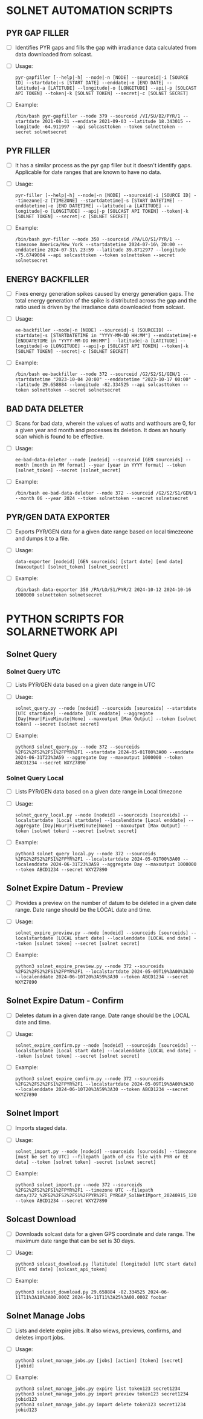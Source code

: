 # SOLNET AUTOMATION SCRIPTS

## PYR GAP FILLER

- [ ] Identifies PYR gaps and fills the gap with irradiance data calculated from data downloaded from solcast.

- [ ] Usage:		
	```
	pyr-gapfiller [--help|-h] --node|-n [NODE] --sourceid|-i [SOURCE ID] --startdate|-s [START DATE] --enddate|-e [END DATE] --latitude|-a [LATITUDE] --longitude|-o [LONGITUDE] --api|-p [SOLCAST API TOKEN] --token|-k [SOLNET TOKEN] --secret|-c [SOLNET SECRET]
	```

- [ ] Example: 	
	```
	/bin/bash pyr-gapfiller --node 379 --sourceid /VI/SU/B2/PYR/1 --startdate 2021-08-31 --enddate 2021-09-03 --latitude 18.343015 --longitude -64.911997 --api solcasttoken --token solnettoken --secret solnetsecret
	```
## PYR FILLER

- [ ] It has a similar process as the pyr gap filler but it doesn't identify gaps. Applicable for date ranges that are known to have no data.

- [ ] Usage:		
	```
	pyr-filler [--help|-h] --node|-n [NODE] --sourceid|-i [SOURCE ID] --timezone|-z [TIMEZONE] --startdatetime|-s [START DATETIME] --enddatetime|-e [END DATETIME] --latitude|-a [LATITUDE] --longitude|-o [LONGITUDE] --api|-p [SOLCAST API TOKEN] --token|-k [SOLNET TOKEN] --secret|-c [SOLNET SECRET]
	```		

- [ ] Example:        
	```
	/bin/bash pyr-filler --node 350 --sourceid /PA/LO/S1/PYR/1 --timezone America/New_York --startdatetime 2024-07-16\ 20:00 --enddatetime 2024-07-31\ 23:59 --latitude 39.8712977 --longitude -75.6749004 --api solcasttoken --token solnettoken --secret solnetsecret
	```

## ENERGY BACKFILLER

- [ ] Fixes energy generation spikes caused by energy generation gaps. The total energy generation of the spike is distributed across the gap and the ratio used is driven by the irradiance data downloaded from solcast.  

- [ ] Usage:
	```		
	ee-backfiller --node|-n [NODE] --sourceid|-i [SOURCEID] --startdate|-s [STARTDATETIME in "YYYY-MM-DD HH:MM"] --enddatetime|-e [ENDDATETIME in "YYYY-MM-DD HH:MM"] --latitude|-a [LATITUDE] --longitude|-o [LONGITUDE] --api|-p [SOLCAST API TOKEN] --token|-k [SOLNET TOKEN] --secret|-c [SOLNET SECRET]
	```

- [ ] Example:	
	```
	/bin/bash ee-backfiller --node 372 --sourceid /G2/S2/S1/GEN/1 --startdatetime "2023-10-04 20:00" --enddatetime "2023-10-17 00:00" --latitude 29.658884 --longitude -82.334525 --api solcasttoken --token solnettoken --secret solnetsecret
	```

## BAD DATA DELETER
		
- [ ] Scans for bad data, wherein the values of watts and watthours are 0, for a given year and month and processes its deletion. It does an hourly scan which is found to be effective. 

- [ ] Usage:          
	```
	ee-bad-data-deleter --node [nodeid] --sourceid [GEN sourceids] --month [month in MM format] --year [year in YYYY format] --token [solnet_token] --secret [solnet_secret]
	```

- [ ] Example:       
	```
	/bin/bash ee-bad-data-deleter --node 372 --sourceid /G2/S2/S1/GEN/1 --month 06 --year 2024 --token solnettoken --secret solnetsecret
	```

## PYR/GEN DATA EXPORTER

- [ ] Exports PYR/GEN data for a given date range based on local timezeone and dumps it to a file.

- [ ] Usage:		
	```
	data-exporter [nodeid] [GEN sourceids] [start date] [end date] [maxoutput] [solnet_token] [solnet_secret]
	```

- [ ] Example:
	```	
	/bin/bash data-exporter 350 /PA/LO/S1/PYR/2 2024-10-12 2024-10-16 1000000 solnettoken solnetsecret
	```

# PYTHON SCRIPTS FOR SOLARNETWORK API

## Solnet Query 

### Solnet Query UTC
		
- [ ] Lists PYR/GEN data based on a given date range in UTC
		
- [ ] Usage:		
	```
	solnet_query.py --node [nodeid] --sourceids [sourceids] --startdate [UTC startdate] --enddate [UTC enddate] --aggregate [Day|Hour|FiveMinute|None] --maxoutput [Max Output] --token [solnet token] --secret [solnet secret]
	```
		
- [ ] Example:
	```
	python3 solnet_query.py --node 372 --sourceids %2FG2%2FS2%2FS1%2FPYR%2F1 --startdate 2024-05-01T00%3A00 --enddate 2024-06-31T23%3A59 --aggregate Day --maxoutput 1000000 --token ABCD1234 --secret WXYZ7890
	```

### Solnet Query Local

- [ ] Lists PYR/GEN data based on a given date range in Local timezone
                
- [ ] Usage:          
	```
	solnet_query_local.py --node [nodeid] --sourceids [sourceids] --localstartdate [Local startdate] --localenddate [Local enddate] --aggregate [Day|Hour|FiveMinute|None] --maxoutput [Max Output] --token [solnet token] --secret [solnet secret]
	```                

- [ ] Example:        
	```
	python3 solnet_query_local.py --node 372 --sourceids %2FG2%2FS2%2FS1%2FPYR%2F1 --localstartdate 2024-05-01T00%3A00 --localenddate 2024-06-31T23%3A59 --aggregate Day --maxoutput 1000000 --token ABCD1234 --secret WXYZ7890
	```

## Solnet Expire Datum - Preview

- [ ] Provides a preview on the number of datum to be deleted in a given date range. Date range should be the LOCAL date and time.
		
- [ ] Usage: 		
	```
	solnet_expire_preview.py --node [nodeid] --sourceids [sourceids] --localstartdate [LOCAL start date] --localenddate [LOCAL end date] --token [solnet token] --secret [solnet secret]
	```

- [ ] Example:	
	```
	python3 solnet_expire_preview.py --node 372 --sourceids %2FG2%2FS2%2FS1%2FPYR%2F1 --localstartdate 2024-05-09T19%3A00%3A30 --localenddate 2024-06-10T20%3A59%3A30 --token ABCD1234 --secret WXYZ7890
	```

## Solnet Expire Datum - Confirm

- [ ] Deletes datum in a given date range. Date range should be the LOCAL date and time.

- [ ] Usage:          
	```
	solnet_expire_confirm.py --node [nodeid] --sourceids [sourceids] --localstartdate [Local start date] --localenddate [LOCAL end date] --token [solnet token] --secret [solnet secret]
	```		

- [ ] Example:        
	```
	python3 solnet_expire_confirm.py --node 372 --sourceids %2FG2%2FS2%2FS1%2FPYR%2F1 --localstartdate 2024-05-09T19%3A00%3A30 --localenddate 2024-06-10T20%3A59%3A30 --token ABCD1234 --secret WXYZ7890
	```
	
## Solnet Import

- [ ] Imports staged data.
		
- [ ] Usage:		
	```
	solnet_import.py --node [nodeid] --sourceids [sourceids] --timezone [must be set to UTC] --filepath [path of csv file with PYR or EE data] --token [solnet token] -secret [solnet secret]
	```		

- [ ] Example: 	
	```
	python3 solnet_import.py --node 372 --sourceids %2FG2%2FS2%2FS1%2FPYR%2F1 --timezone UTC --filepath data/372_%2FG2%2FS2%2FS1%2FPYR%2F1_PYRGAP_SolNetIMport_20240915_120914.csv --token ABCD1234 --secret WXYZ7890
	```

## Solcast Download
		
- [ ]	Downloads solcast data for a given GPS coordinate and date range. The maximum date range that can be set is 30 days.

- [ ] 	Usage:
	```
	python3 solcast_download.py [latitude] [longitude] [UTC start date] [UTC end date] [solcast_api_token]
	```

- [ ] 	Example:	
	```
	python3 solcast_download.py 29.658884 -82.334525 2024-06-11T11%3A10%3A00.000Z 2024-06-11T11%3A25%3A00.000Z foobar
	```

## Solnet Manage Jobs
		
- [ ] 	Lists and delete expire jobs. It also wiews, previews, confirms, and deletes import jobs.   

- [ ]	Usage:		
	```
	python3 solnet_manage_jobs.py [jobs] [action] [token] [secret] [jobid]
	```

- [ ]	Example:        
	```
	python3 solnet_manage_jobs.py expire list token123 secret1234 
	python3 solnet_manage_jobs.py import preview token123 secret1234 jobid123
	python3 solnet_manage_jobs.py import delete token123 secret1234 jobid123
	```
